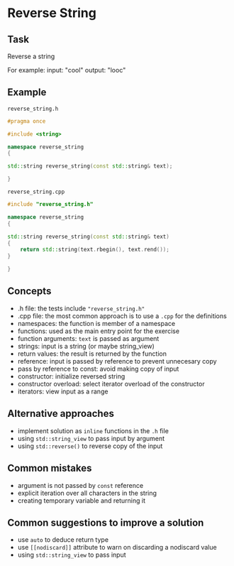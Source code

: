 # Reverse String

## Task

Reverse a string

For example:
input: "cool"
output: "looc"

## Example

`reverse_string.h`

```cpp
#pragma once

#include <string>

namespace reverse_string
{

std::string reverse_string(const std::string& text);

}
```

`reverse_string.cpp`

```cpp
#include "reverse_string.h"

namespace reverse_string
{

std::string reverse_string(const std::string& text)
{
    return std::string(text.rbegin(), text.rend());
}

}
```

## Concepts

- .h file: the tests include `"reverse_string.h"`
- .cpp file: the most common approach is to use a `.cpp` for the definitions
- namespaces: the function is member of a namespace
- functions: used as the main entry point for the exercise
- function arguments: `text` is passed as argument
- strings: input is a string (or maybe string_view)
- return values: the result is returned by the function
- reference: input is passed by reference to prevent unnecesary copy
- pass by reference to const: avoid making copy of input
- constructor: initialize reversed string
- constructor overload: select iterator overload of the constructor
- iterators: view input as a range

## Alternative approaches

- implement solution as `inline` functions in the `.h` file
- using `std::string_view` to pass input by argument
- using `std::reverse()` to reverse copy of the input

## Common mistakes

- argument is not passed by `const` reference
- explicit iteration over all characters in the string
- creating temporary variable and returning it

## Common suggestions to improve a solution

- use `auto` to deduce return type
- use `[[nodiscard]]` attribute to warn on discarding a nodiscard value
- using `std::string_view` to pass input
